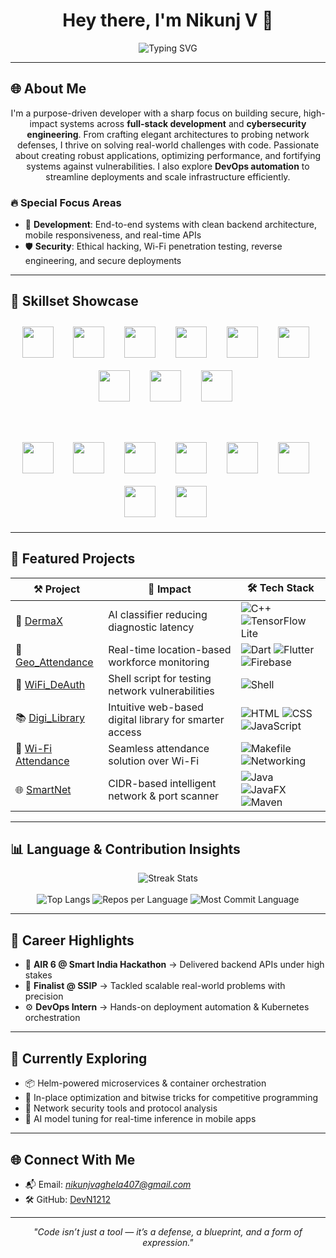 <h1 align="center">Hey there, I'm <strong>Nikunj V</strong> 👋</h1>

<p align="center">
  <img src="https://readme-typing-svg.herokuapp.com?font=Fira+Code&weight=700&size=24&pause=1000&center=true&vCenter=true&color=007ACC&width=435&lines=Full-Stack+Problem+Solver+%F0%9F%92%BB;Security+Tinkerer+%F0%9F%94%91;DevOps+Enthusiast+%E2%9A%99%EF%B8%8F;AI+Integrator+%F0%9F%A4%96;Always+Learning+%F0%9F%A7%91%E2%99%82%EF%B8%8F" alt="Typing SVG" />
</p>

---

## 🌐 About Me  

<p align="center">
I'm a purpose-driven developer with a sharp focus on building secure, high-impact systems across <b>full-stack development</b> and <b>cybersecurity engineering</b>. From crafting elegant architectures to probing network defenses, I thrive on solving real-world challenges with code. Passionate about creating robust applications, optimizing performance, and fortifying systems against vulnerabilities. I also explore <b>DevOps automation</b> to streamline deployments and scale infrastructure efficiently.
</p>

### 🔥 Special Focus Areas  
- 🧱 **Development**: End-to-end systems with clean backend architecture, mobile responsiveness, and real-time APIs
- 🛡️ **Security**: Ethical hacking, Wi-Fi penetration testing, reverse engineering, and secure deployments 

---

## 🧠 Skillset Showcase  

<div align="center">
<span>
  
  <!-- Programming Languages -->
  <img src="https://skillicons.dev/icons?i=c" height="50" style="margin:10px;" />&nbsp;&nbsp;
  <img src="https://skillicons.dev/icons?i=cpp" height="50" style="margin:10px;" />&nbsp;&nbsp;
  <img src="https://skillicons.dev/icons?i=python" height="50" style="margin:10px;" />&nbsp;&nbsp;
  <img src="https://skillicons.dev/icons?i=flutter" height="50" style="margin:10px;" />&nbsp;&nbsp;
  <img src="https://skillicons.dev/icons?i=java" height="50" style="margin:10px;" />&nbsp;&nbsp;
  <img src="https://skillicons.dev/icons?i=javascript" height="50" style="margin:10px;" />&nbsp;&nbsp;
  <img src="https://skillicons.dev/icons?i=php" height="50" style="margin:10px;" />&nbsp;&nbsp;
  <img src="https://skillicons.dev/icons?i=html" height="50" style="margin:10px;" />&nbsp;&nbsp;
  <img src="https://skillicons.dev/icons?i=css" height="50" style="margin:10px;" />&nbsp;&nbsp;

  <br>

  <!-- Tools & Platforms -->
  <img src="https://skillicons.dev/icons?i=mysql" height="50" style="margin:10px;" />&nbsp;&nbsp;
  <img src="https://skillicons.dev/icons?i=mongodb" height="50" style="margin:10px;" />&nbsp;&nbsp;
  <img src="https://skillicons.dev/icons?i=docker" height="50" style="margin:10px;" />&nbsp;&nbsp;
  <img src="https://skillicons.dev/icons?i=kubernetes" height="50" style="margin:10px;" />&nbsp;&nbsp;
  <img src="https://skillicons.dev/icons?i=git" height="50" style="margin:10px;" />&nbsp;&nbsp;
  <img src="https://skillicons.dev/icons?i=linux" height="50" style="margin:10px;" />&nbsp;&nbsp;
  <img src="https://skillicons.dev/icons?i=aws" height="50" style="margin:10px;" />&nbsp;&nbsp;
  <img src="https://skillicons.dev/icons?i=postman" height="50" style="margin:10px;" />&nbsp;&nbsp;
</span>

</div>


---

## 🔬 Featured Projects  

| ⚒️ Project | 🚀 Impact | 🛠️ Tech Stack |
|-----------|------------|---------------|
| 🧠 [DermaX](https://github.com/DevN1212/DermaX) | AI classifier reducing diagnostic latency | ![C++](https://img.shields.io/badge/C%2B%2B-00599C?logo=c%2B%2B&logoColor=white) ![TensorFlow Lite](https://img.shields.io/badge/TensorFlow_Lite-FF6F00?logo=tensorflow&logoColor=white) |
| 📍 [Geo_Attendance](https://github.com/DevN1212/Geo_Attendance) | Real-time location-based workforce monitoring | ![Dart](https://img.shields.io/badge/Dart-0175C2?logo=dart&logoColor=white) ![Flutter](https://img.shields.io/badge/Flutter-02569B?logo=flutter&logoColor=white) ![Firebase](https://img.shields.io/badge/Firebase-FFCA28?logo=firebase&logoColor=black) |
| 📶 [WiFi_DeAuth](https://github.com/DevN1212/WiFi_DeAuth) | Shell script for testing network vulnerabilities | ![Shell](https://img.shields.io/badge/Shell_Script-4EAA25?logo=gnu-bash&logoColor=white) |
| 📚 [Digi_Library](https://github.com/DevN1212/Digi_Library) | Intuitive web-based digital library for smarter access | ![HTML](https://img.shields.io/badge/HTML-E34F26?logo=html5&logoColor=white) ![CSS](https://img.shields.io/badge/CSS-1572B6?logo=css3&logoColor=white) ![JavaScript](https://img.shields.io/badge/JavaScript-F7DF1E?logo=javascript&logoColor=black) |
| 📡 [Wi-Fi Attendance](https://github.com/DevN1212/Wi-Fi-Attendance) | Seamless attendance solution over Wi-Fi | ![Makefile](https://img.shields.io/badge/Makefile-427819?logo=cmake&logoColor=white) ![Networking](https://img.shields.io/badge/Networking-006699?logo=internet-explorer&logoColor=white) |
| 🌐 [SmartNet](https://github.com/DevN1212/SmartNet) | CIDR-based intelligent network & port scanner | ![Java](https://img.shields.io/badge/Java-007396?logo=java&logoColor=white) ![JavaFX](https://img.shields.io/badge/JavaFX-FF6600?logo=openjdk&logoColor=white) ![Maven](https://img.shields.io/badge/Maven-C71A36?logo=apachemaven&logoColor=white) |

---

## 📊 Language & Contribution Insights  

<p align="center">
  <img src="https://github-readme-streak-stats.herokuapp.com?user=DevN1212&theme=tokyonight&hide_border=true" alt="Streak Stats" /><br><br>
  <img src="https://github-readme-stats.vercel.app/api/top-langs/?username=DevN1212&layout=compact&theme=tokyonight&hide_border=true" alt="Top Langs" />
  <img src="https://github-profile-summary-cards.vercel.app/api/cards/repos-per-language?username=DevN1212&theme=tokyonight" alt="Repos per Language" />
  <img src="https://github-profile-summary-cards.vercel.app/api/cards/most-commit-language?username=DevN1212&theme=tokyonight" alt="Most Commit Language" />
</p>

---

## 🎯 Career Highlights  

- 🥇 **AIR 6 @ Smart India Hackathon** → Delivered backend APIs under high stakes  
- 🧠 **Finalist @ SSIP** → Tackled scalable real-world problems with precision  
- ⚙️ **DevOps Intern** → Hands-on deployment automation & Kubernetes orchestration  

---

## 💼 Currently Exploring  

- 📦 Helm-powered microservices & container orchestration  
- 🧮 In-place optimization and bitwise tricks for competitive programming  
- 🔐 Network security tools and protocol analysis  
- 🤖 AI model tuning for real-time inference in mobile apps  

---

## 🌐 Connect With Me  
- 📬 Email: *nikunjvaghela407@gmail.com*
- 🛠️ GitHub: [DevN1212](https://github.com/DevN1212)

---

<p align="center">
  <i>"Code isn’t just a tool — it’s a defense, a blueprint, and a form of expression."</i>
</p>
